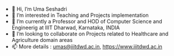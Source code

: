 - 👋 Hi, I’m Uma Seshadri 
- 👀 I’m interested in Teaching and Projects implementation 
- 🌱 I’m currently a Professor and HOD of Computer Science and Engineerig at IIIT Dharwad, Karnataka, INDIA
- 💞️ I’m looking to collaborate on Projects related to Healthcare and Agriculture domain areas
- 📫 More details : umas@iiitdwd.ac.in, https://www.iiitdwd.ac.in

<!---
umas-iit/umas-iit is a ✨ special ✨ repository because its `README.md` (this file) appears on your GitHub profile.
You can click the Preview link to take a look at your changes.
--->
